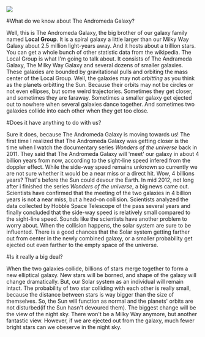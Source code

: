 ![](http://www.californiaindianeducation.org/science_lab/pics/space_photos/Andromeda_Galaxy.jpg)

#What do we know about The Andromeda Galaxy?

Well, this is The Andromeda Galaxy, the big brother of our galaxy family named **Local Group**. It is a spiral galaxy a little larger than our Milky Way Galaxy about 2.5 million light-years away. And it hosts about a trillion stars. You can get a whole bunch of other statistic data from the wikipedia.
The Local Group is what I'm going to talk about. It consists of The Andrameda Galaxy, The Milky Way Galaxy and several dozens of smaller galaxies. These galaxies are bounded by gravitational pulls and orbiting the mass center of the Local Group. Well, the galaxies may not *orbitting* as you think as the planets orbitting the Sun. Because their orbits may not be circles or not even ellipses, but some weird trajectories. Sometimes they get closer, and sometimes they are faraway. Sometimes a smaller galaxy get ejected out to nowhere when several galaxies dance together. And sometimes two galaxies collide into each other when they get too close.

#Does it have anything to do with us?

Sure it does, because The Andromeda Galaxy is moving towards us! The first time I realized that The Andromeda Galaxy was getting closer is the time when I watch the documentary series *Wonders of the universe* back in 2011. They said that The Andromeda Galaxy will 'meet' our galaxy in about 4 billion years from now, according to the sight-line speed infered from the doppler effect. While the side-way speed remains unknown so currently we are not sure whether it would be a near miss or a direct hit. Wow, 4 billions years? That's before the Sun could devour the Earth. 
In mid 2012, not long after i finished the series *Wonders of the universe*, a big news came out. Scientists have confirmed that the meeting of the two galaxies in 4 billion years is not a near miss, but a head-on collision. Scientists analyzed the data collected by Hobble Space Telescope of the pass several years and finally concluded that the side-way speed is relatively small compared to the sight-line speed. Sounds like the scientists have another problem to worry about.
When the collision happens, the solar system are sure to be influented. There is a good chances that the Solar system getting farther out from center in the newly combined galaxy, or a smaller probability get ejected out even farther to the empty space of the universe. 

#Is it really a big deal?

When the two galaxies collide, billions of stars merge together to form a new elliptical galaxy. New stars will be borned, and shape of the galaxy will change dramatically. But, our Solar system as an individual will remain intact. The probability of two star colliding with each other is really small, because the distance between stars is way bigger than the size of themselves. So, the Sun will function as normal and the planets' orbits are not disturbed(if the Sun hasn't devoured them).
The biggest change will be the view of the night sky. There won't be a Milky Way anymore, but another fantastic view. However, if we are ejected out from the galaxy, much fewer bright stars can we obeserve in the night sky.
